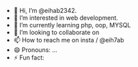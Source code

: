 - 👋 Hi, I’m @eihab2342.
- 👀 I’m interested in web development.
- 🌱 I’m currently learning php, oop, MYSQL
- 💞️ I’m looking to collaborate on 
- 📫 How to reach me on insta / @eih7ab
- 😄 Pronouns: ...
- ⚡ Fun fact: 

<!---
eihab2342/eihab2342 is a ✨ special ✨ repository because its `README.md` (this file) appears on your GitHub profile.
You can click the Preview link to take a look at your changes.
--->
